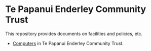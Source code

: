 # Te Papanui Enderley Community Trust

This repository provides documents on facilities and policies, etc.

* [Computers](computers/README.md) in Te Papanui Enderley Community Trust.
